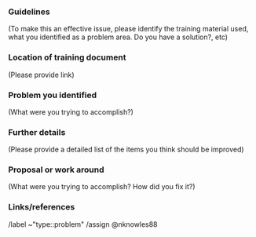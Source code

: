 ### Guidelines
(To make this an effective issue, please identify the training material used, what you identified as a problem area. Do you have a solution?, etc)


### Location of training document
(Please provide link)


### Problem you identified
(What were you trying to accomplish?)


### Further details
(Please provide a detailed list of the items you think should be improved)


### Proposal or work around
(What were you trying to accomplish? How did you fix it?)


### Links/references


/label ~"type::problem"
/assign @nknowles88
